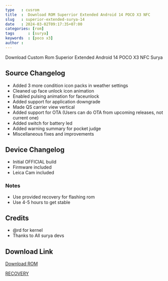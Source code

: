 ```yaml
---
type   : cusrom
title  :  Download ROM Superrior Extended Android 14 POCO X3 NFC
slug   : superior-extended-surya-14
date   : 2024-03-02T09:17:35+07:00
categories: [rom]
tags      : [surya]
keywords  : [poco x3]
author : 
---
```


Download Custom Rom Superior Extended Android 14 POCO X3 NFC Surya


## Source Changelog
- Added 3 more condition icon packs in weather settings
- Cleaned up face unlock icon animation
- Enabled pulsing animation for faceunlock
- Added support for application downgrade
- Made QS carrier view vertical
- Added support for OTA (Users can do OTA from upcoming releases, not current one)
- Added switch for battery led
- Added warning summary for pocket judge
- Miscellaneous fixes and improvements

## Device Changelog
- Initial OFFICIAL build
- Firmware included 
- Leica Cam included

### Notes
- Use provided recovery for flashing rom
- Use 4-5 hours to get stable

## Credits
- @rd for kernel
- Thanks to All surya devs


## Download Link
[Download ROM](https://sourceforge.net/projects/superiorextended/files/surya/gapps/)

[RECOVERY](https://sourceforge.net/projects/superiorextended/files/surya/gapps/)

